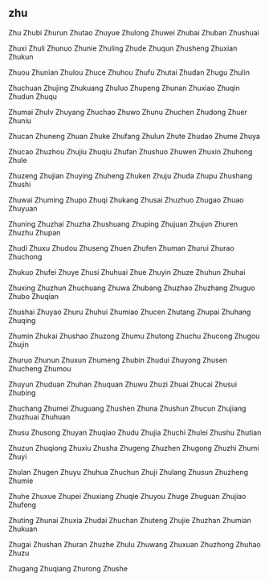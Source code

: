 zhu
---

Zhu Zhubi Zhurun Zhutao Zhuyue Zhulong Zhuwei Zhubai Zhuban Zhushuai

Zhuxi Zhuli Zhunuo Zhunie Zhuling Zhude Zhuqun Zhusheng Zhuxian Zhukun

Zhuou Zhunian Zhulou Zhuce Zhuhou Zhufu Zhutai Zhudan Zhugu Zhulin

Zhuchuan Zhujing Zhukuang Zhuluo Zhupeng Zhunan Zhuxiao Zhuqin Zhudun Zhuqu

Zhumai Zhulv Zhuyang Zhuchao Zhuwo Zhunu Zhuchen Zhudong Zhuer Zhuniu

Zhucan Zhuneng Zhuan Zhuke Zhufang Zhulun Zhute Zhudao Zhume Zhuya

Zhucao Zhuzhou Zhujiu Zhuqiu Zhufan Zhushuo Zhuwen Zhuxin Zhuhong Zhule

Zhuzeng Zhujian Zhuying Zhuheng Zhuken Zhuju Zhuda Zhupu Zhushang Zhushi

Zhuwai Zhuming Zhupo Zhuqi Zhukang Zhusai Zhuzhuo Zhugao Zhuao Zhuyuan

Zhuning Zhuzhai Zhuzha Zhushuang Zhuping Zhujuan Zhujun Zhuren Zhuzhu Zhupan

Zhudi Zhuxu Zhudou Zhuseng Zhuen Zhufen Zhuman Zhurui Zhurao Zhuchong

Zhukuo Zhufei Zhuye Zhusi Zhuhuai Zhue Zhuyin Zhuze Zhuhun Zhuhai

Zhuxing Zhuzhun Zhuchuang Zhuwa Zhubang Zhuzhao Zhuzhang Zhuguo Zhubo   Zhuqian

Zhushai Zhuyao Zhuru Zhuhui Zhumiao Zhucen Zhutang Zhupai Zhuhang Zhuqing

Zhumin Zhukai Zhushao Zhuzong Zhumu Zhutong Zhuchu Zhucong Zhugou Zhujin

Zhuruo Zhunun Zhuxun Zhumeng Zhubin Zhudui Zhuyong Zhusen Zhucheng Zhumou

Zhuyun Zhuduan Zhuhan Zhuquan Zhuwu Zhuzi Zhuai Zhucai Zhusui Zhubing

Zhuchang Zhumei Zhuguang Zhushen Zhuna Zhushun Zhucun Zhujiang Zhuzhuai Zhuhuan

Zhusu Zhusong Zhuyan Zhuqiao Zhudu Zhujia Zhuchi Zhulei Zhushu Zhutian

Zhuzun Zhuqiong Zhuxiu Zhusha Zhugeng Zhuzhen Zhugong Zhuzhi Zhumi Zhuyi

Zhulan Zhugen Zhuyu Zhuhua Zhuchun Zhuji Zhulang Zhusun Zhuzheng Zhumie

Zhuhe Zhuxue Zhupei Zhuxiang Zhuqie Zhuyou Zhuge Zhuguan Zhujiao Zhufeng

Zhuting Zhunai Zhuxia Zhudai Zhuchan Zhuteng Zhujie Zhuzhan Zhumian Zhukuan

Zhugai Zhushan Zhuran Zhuzhe Zhulu Zhuwang Zhuxuan Zhuzhong Zhuhao Zhuzu

Zhugang Zhuqiang Zhurong Zhushe 